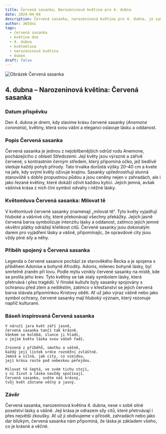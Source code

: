 ```yaml
---
title: Červená sasanka, Narozeninová květina pro 4. dubna
date: 2024-04-04
description: Červená sasanka, narozeninová květina pro 4. dubna, je symbolem Milovat tě. Objevte její jedinečný význam, fascinující příběhy a poezii, která oslavuje její krásu.
author: 365dní
tags:
  - červená sasanka
  - květina dne
  - 4. dubna
  - květomluva
  - narozeninová květina
  - duben
draft: false
---
```


![Obrázek Červená sasanka](https://cdn.pixabay.com/photo/2017/06/23/03/45/anemone-2433412_640.png#center)


## 4. dubna – Narozeninová květina: Červená sasanka

### Datum příspěvku

Den 4. dubna je dnem, kdy slavíme krásu červené sasanky (_Anemone coronaria_), květiny, která svou vášní a elegancí oslavuje lásku a oddanost.

### Popis Červená sasanka

Červená sasanka je jednou z nejoblíbenějších odrůd rodu Anemone, pocházejícího z oblasti Středozemí. Její květy jsou výrazné a zářivě červené, s kontrastním černým středem, který připomíná očko, jež bedlivě sleduje každý pohyb přírody. Tato trvalka dorůstá výšky 20–40 cm a kvete na jaře, kdy svými květy oživuje krajinu. Sasanky upřednostňují slunná stanoviště s dobře propustnou půdou a jsou ceněny nejen v zahradách, ale i jako řezané květiny, které dokáží oživit každou kytici. Jejich jemná, avšak vášnivá krása z nich činí symbol odvahy i něžné lásky.

### Květomluva Červená sasanka: Milovat tě

V květomluvě červené sasanky znamenají „milovat tě“. Tyto květy vyjadřují hluboké a vášnivé city, které překonávají všechny překážky. Jejich jasně červená barva symbolizuje intenzitu lásky a oddanost, zatímco jejich jemné okvětní plátky odrážejí křehkost citů. Červené sasanky jsou dokonalým darem pro vyjádření lásky a vášně, připomínajíc, že opravdové city jsou vždy plné síly a něhy.

### Příběh spojený s Červená sasanka

Legenda o červené sasance pochází ze starověkého Řecka a je spojena s příběhem Adonise a bohyně Afrodity. Adonis, milenec bohyně lásky, byl smrtelně zraněn při lovu. Podle mýtu vznikly červené sasanky na místě, kde se prolila jeho krev. Tyto květiny se tak staly symbolem lásky, která přetrvává i přes tragédii. V římské kultuře byly sasanky spojovány s ochranou před zlem a neštěstím, zatímco v křesťanství se jejich červená barva stávala připomínkou Kristovy oběti. Ať už jako výraz vášně nebo jako symbol ochrany, červené sasanky mají hluboký význam, který rezonuje napříč kulturami.

### Báseň inspirovaná Červená sasanka

```
V náručí jara květ září jasně,  
červená sasanka tančí tak krásně.  
Vánkem se kolébá, slunce ji hladí,  
v jejím květu láska svou vášeň řadí.  

Zrozená z příběhů, smutku a vášně,  
každý její lístek srdce rozněžní zvláštně.  
Jemná a silná, jak city, co vzejdou,  
její krása roste pod nebeskou peřejdou.  

Milovat tě šeptá, ve svém tichu stojí,  
v ní život a láska navždy spočívají.  
Červená sasanko, světe náš krásný,  
tvůj květ zůstane věčný a jasný.  
```

### Závěr

Červená sasanka, narozeninová květina 4. dubna, nese v sobě silné poselství lásky a vášně. Její krása je odrazem síly citů, které přetrvávají i přes největší zkoušky. Ať už ji obdivujeme v přírodě, zahradách nebo jako dar blízkým, červená sasanka nám připomíná, že láska je základem všeho, co je krásné a věčné.